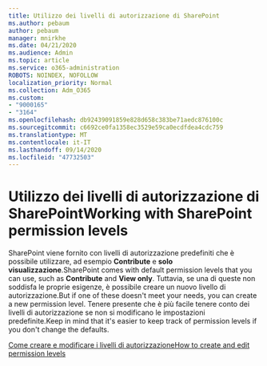```yaml
---
title: Utilizzo dei livelli di autorizzazione di SharePoint
ms.author: pebaum
author: pebaum
manager: mnirkhe
ms.date: 04/21/2020
ms.audience: Admin
ms.topic: article
ms.service: o365-administration
ROBOTS: NOINDEX, NOFOLLOW
localization_priority: Normal
ms.collection: Adm_O365
ms.custom:
- "9000165"
- "3164"
ms.openlocfilehash: db92439091859e828d658c383be71aedc876100c
ms.sourcegitcommit: c6692ce0fa1358ec3529e59ca0ecdfdea4cdc759
ms.translationtype: MT
ms.contentlocale: it-IT
ms.lasthandoff: 09/14/2020
ms.locfileid: "47732503"
---
```

# <a name="working-with-sharepoint-permission-levels"></a><span data-ttu-id="9f887-102">Utilizzo dei livelli di autorizzazione di SharePoint</span><span class="sxs-lookup"><span data-stu-id="9f887-102">Working with SharePoint permission levels</span></span>

<span data-ttu-id="9f887-103">SharePoint viene fornito con livelli di autorizzazione predefiniti che è possibile utilizzare, ad esempio **Contribute** e **solo visualizzazione**.</span><span class="sxs-lookup"><span data-stu-id="9f887-103">SharePoint comes with default permission levels that you can use, such as **Contribute** and **View only**.</span></span> <span data-ttu-id="9f887-104">Tuttavia, se una di queste non soddisfa le proprie esigenze, è possibile creare un nuovo livello di autorizzazione.</span><span class="sxs-lookup"><span data-stu-id="9f887-104">But if one of these doesn't meet your needs, you can create a new permission level.</span></span> <span data-ttu-id="9f887-105">Tenere presente che è più facile tenere conto dei livelli di autorizzazione se non si modificano le impostazioni predefinite.</span><span class="sxs-lookup"><span data-stu-id="9f887-105">Keep in mind that it's easier to keep track of permission levels if you don't change the defaults.</span></span>

[<span data-ttu-id="9f887-106">Come creare e modificare i livelli di autorizzazione</span><span class="sxs-lookup"><span data-stu-id="9f887-106">How to create and edit permission levels</span></span>](https://docs.microsoft.com/sharepoint/how-to-create-and-edit-permission-levels)